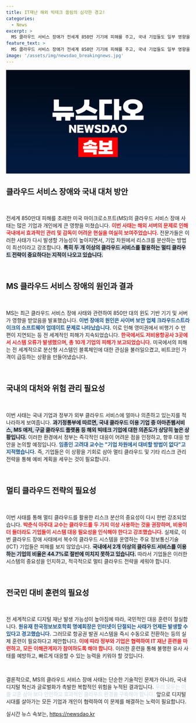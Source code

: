 ```yaml
---
title: IT재난 해외 빅테크 쏠림의 심각한 경고!
categories:
  - News
excerpt: >
  MS 클라우드 서비스 장애가 전세계 850만 기기에 피해를 주고, 국내 기업들도 일부 영향을 받았다. 전문가들은 지속적인 해외 의존도의 위험성을 지적하며 위험 분산을 위한 멀티 클라우드 전략을 강조, 재발 방지와 예방책 마련이 시급하다고 경고한다.
feature_text: >
  MS 클라우드 서비스 장애가 전세계 850만 기기에 피해를 주고, 국내 기업들도 일부 영향을 받았다. 전문가들은 지속적인 해외 의존도의 위험성을 지적하며 위험 분산을 위한 멀티 클라우드 전략을 강조, 재발 방지와 예방책 마련이 시급하다고 경고한다.
image: '/assets/img/newsdao_breakingnews.jpg'
---
```


<p><img src="/assets/img/newsdao_breakingnews.jpg" alt="cryptoinkorea 속보" /></p>

<h2 data-ke-size="size26">클라우드 서비스 장애와 국내 대처 방안</h2>

<p data-ke-size="size16">&nbsp;</p>

<p>전세계 850만대 피해를 초래한 미국 마이크로소프트(MS)의 클라우드 서비스 장애 사태는 많은 기업과 개인에게 큰 영향을 미쳤습니다. <b><span style="color: #ee2323;">이번 사태는 해외 서버의 문제로 인해 국내에서 효과적인 관리 및 감독이 어려운 현실을 여실히 보여주었습니다.</span></b> 전문가들은 이러한 사태가 다시 발생할 가능성이 높아지면서, 기업 차원에서 리스크를 분산하는 방법이 최선이라고 강조합니다. <b><span style="background-color: #21538527;">특히 두 개 이상의 클라우드 서비스를 활용하는 멀티 클라우드 전략이 중요하다는 지적이 나오고 있습니다.</span></b></p>

<p data-ke-size="size16">&nbsp;</p>

<h2 data-ke-size="size26">MS 클라우드 서비스 장애의 원인과 결과</h2>

<p data-ke-size="size16">&nbsp;</p>

<p>MS는 최근 클라우드 서비스 장애 사태와 관련하여 850만 대의 윈도 기반 기기 및 서버가 영향을 받았음을 발표했습니다. <b><span style="color: #1a5490;">이번 장애의 원인은 사이버 보안 업체 크라우드스트라이크의 소프트웨어 업데이트 문제로 나타났습니다.</span></b> 이로 인해 영미권에서 비행기 수 만 편이 지연되는 등 전 세계적인 피해가 지속되었습니다. <b><span style="color: #ee2323;">한국에서도 저비용항공사 3곳에서 시스템 오류가 발생했으며, 총 10개 기업의 피해가 보고되었습니다.</span></b> 미국에서의 피해는 전 세계적으로 분산형 시스템인 블록체인에 대한 관심을 불러일으켰고, 비트코인 가격이 급등하는 상황을 만들어냈습니다.</p>

<p data-ke-size="size16">&nbsp;</p>

<h2 data-ke-size="size26">국내의 대처와 위험 관리 필요성</h2>

<p data-ke-size="size16">&nbsp;</p>

<p>이번 사태는 국내 기업과 정부가 외부 클라우드 서비스에 얼마나 의존하고 있는지를 적나라하게 보여줍니다. <b><span style="background-color: #21538527;">과기정통부에 따르면, 국내 클라우드 이용 기업 중 아마존웹서비스, MS 애저, 구글 클라우드 플랫폼 등 해외 빅테크 기업에 대한 의존도가 상당히 높은 상황입니다.</span></b> 이러한 환경에서 정부는 즉각적인 대응이 어려운 점을 인정하고, 향후 대응 방안을 논의할 예정입니다. <b><span style="color: #1a5490;">임종인 고려대 교수는 "기업 차원에서 대비할 방법이 없다"고 지적했습니다.</span></b> 즉, 기업들은 이 상황을 기회로 삼아 멀티 클라우드 및 기타 리스크 관리 전략을 통해 예비 계획을 세우는 것이 필요합니다.</p>

<p data-ke-size="size16">&nbsp;</p>

<h2 data-ke-size="size26">멀티 클라우드 전략의 필요성</h2>

<p data-ke-size="size16">&nbsp;</p>

<p>이번 사태를 통해 멀티 클라우드를 활용한 리스크 분산의 중요성이 다시 한번 강조되었습니다. <b><span style="color: #ee2323;">박춘식 아주대 교수는 클라우드를 두 가지 이상 사용하는 것을 권장하며, 비용이 더 들더라도 기업들이 시스템 대응 필요성을 인식해야 한다고 강조했습니다.</span></b> 실제로, 이번 클라우드 장애 사태에서 복수의 클라우드 시스템을 운영하는 주요 정보통신기술(ICT) 기업들은 피해를 보지 않았습니다. <b><span style="background-color: #21538527;">국내에서 2개 이상의 클라우드 서비스를 이용하는 기업의 비율은 44.7%로 절반에 미치지 못하고 있습니다.</span></b> 따라서 기업들은 이러한 시스템의 중요성을 인지하고, 적극적으로 멀티 클라우드 전략을 세워야 합니다.</p>

<p data-ke-size="size16">&nbsp;</p>

<h2 data-ke-size="size26">전국민 대비 훈련의 필요성</h2>

<p data-ke-size="size16">&nbsp;</p>

<p>전 세계적으로 디지털 재난 발생 가능성이 높아짐에 따라, 국민적인 대응 훈련이 절실합니다. <b><span style="color: #1a5490;">원유재 한국정보보호학회 명예회장은 인터넷이 단절되는 사태가 언제든 발생할 수 있다고 경고했습니다.</span></b> 그러므로 항공권 발권 시스템을 즉시 수동으로 전환하는 등의 실제 훈련이 필요하다고 제안합니다. <b><span style="color: #ee2323;">이에 따라 정부와 기업은 협력하여 IT 재난 훈련을 마련하고, 모든 이해관계자가 참여하도록 해야 합니다.</span></b> 이러한 훈련을 통해 불행한 유사 사태를 예방하고, 빠르게 대응할 수 있는 능력을 키워야 할 것입니다.</p>

<p data-ke-size="size16">&nbsp;</p>

<p>결론적으로, MS의 클라우드 서비스 장애 사태는 단순한 기술적인 문제가 아니라, 국내 디지털 혁신과 글로벌화가 촉발한 복합적인 위험을 누적된 결과입니다. <b><span style="color: #21538527;">우리 모두는 이를 교훈 삼아 보다 안전하고 효과적인 클라우드 환경을 구축해야 합니다.</span></b> 앞으로 디지털 시대를 살아가는 모든 기업과 개인이 협력하여 이 문제를 해결하는 노력이 필요합니다. </p>
실시간 뉴스 속보는, <a href="https://newsdao.kr" rel="dofollow">https://newsdao.kr</a>


